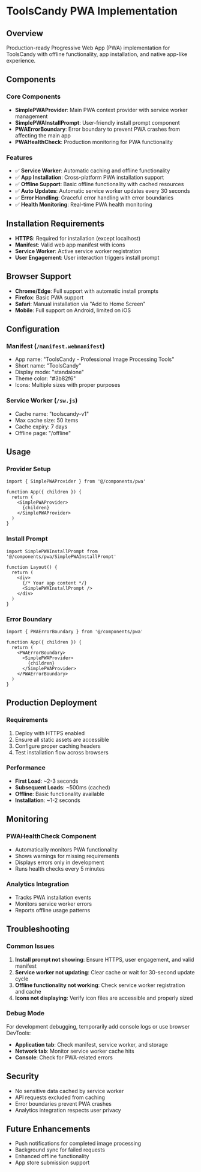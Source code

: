 # ToolsCandy PWA Implementation

## Overview
Production-ready Progressive Web App (PWA) implementation for ToolsCandy with offline functionality, app installation, and native app-like experience.

## Components

### Core Components
- **SimplePWAProvider**: Main PWA context provider with service worker management
- **SimplePWAInstallPrompt**: User-friendly install prompt component
- **PWAErrorBoundary**: Error boundary to prevent PWA crashes from affecting the main app
- **PWAHealthCheck**: Production monitoring for PWA functionality

### Features
- ✅ **Service Worker**: Automatic caching and offline functionality
- ✅ **App Installation**: Cross-platform PWA installation support
- ✅ **Offline Support**: Basic offline functionality with cached resources
- ✅ **Auto Updates**: Automatic service worker updates every 30 seconds
- ✅ **Error Handling**: Graceful error handling with error boundaries
- ✅ **Health Monitoring**: Real-time PWA health monitoring

## Installation Requirements
- **HTTPS**: Required for installation (except localhost)
- **Manifest**: Valid web app manifest with icons
- **Service Worker**: Active service worker registration
- **User Engagement**: User interaction triggers install prompt

## Browser Support
- **Chrome/Edge**: Full support with automatic install prompts
- **Firefox**: Basic PWA support
- **Safari**: Manual installation via "Add to Home Screen"
- **Mobile**: Full support on Android, limited on iOS

## Configuration

### Manifest (`/manifest.webmanifest`)
- App name: "ToolsCandy - Professional Image Processing Tools"
- Short name: "ToolsCandy"
- Display mode: "standalone"
- Theme color: "#3b82f6"
- Icons: Multiple sizes with proper purposes

### Service Worker (`/sw.js`)
- Cache name: "toolscandy-v1"
- Max cache size: 50 items
- Cache expiry: 7 days
- Offline page: "/offline"

## Usage

### Provider Setup
```tsx
import { SimplePWAProvider } from '@/components/pwa'

function App({ children }) {
  return (
    <SimplePWAProvider>
      {children}
    </SimplePWAProvider>
  )
}
```

### Install Prompt
```tsx
import SimplePWAInstallPrompt from '@/components/pwa/SimplePWAInstallPrompt'

function Layout() {
  return (
    <div>
      {/* Your app content */}
      <SimplePWAInstallPrompt />
    </div>
  )
}
```

### Error Boundary
```tsx
import { PWAErrorBoundary } from '@/components/pwa'

function App({ children }) {
  return (
    <PWAErrorBoundary>
      <SimplePWAProvider>
        {children}
      </SimplePWAProvider>
    </PWAErrorBoundary>
  )
}
```

## Production Deployment

### Requirements
1. Deploy with HTTPS enabled
2. Ensure all static assets are accessible
3. Configure proper caching headers
4. Test installation flow across browsers

### Performance
- **First Load**: ~2-3 seconds
- **Subsequent Loads**: ~500ms (cached)
- **Offline**: Basic functionality available
- **Installation**: ~1-2 seconds

## Monitoring

### PWAHealthCheck Component
- Automatically monitors PWA functionality
- Shows warnings for missing requirements
- Displays errors only in development
- Runs health checks every 5 minutes

### Analytics Integration
- Tracks PWA installation events
- Monitors service worker errors
- Reports offline usage patterns

## Troubleshooting

### Common Issues
1. **Install prompt not showing**: Ensure HTTPS, user engagement, and valid manifest
2. **Service worker not updating**: Clear cache or wait for 30-second update cycle
3. **Offline functionality not working**: Check service worker registration and cache
4. **Icons not displaying**: Verify icon files are accessible and properly sized

### Debug Mode
For development debugging, temporarily add console logs or use browser DevTools:
- **Application tab**: Check manifest, service worker, and storage
- **Network tab**: Monitor service worker cache hits
- **Console**: Check for PWA-related errors

## Security
- No sensitive data cached by service worker
- API requests excluded from caching
- Error boundaries prevent PWA crashes
- Analytics integration respects user privacy

## Future Enhancements
- Push notifications for completed image processing
- Background sync for failed requests
- Enhanced offline functionality
- App store submission support 